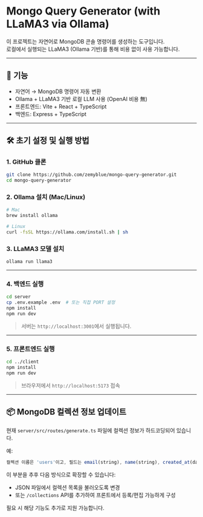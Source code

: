 # Mongo Query Generator (with LLaMA3 via Ollama)

이 프로젝트는 자연어로 MongoDB 콘솔 명령어를 생성하는 도구입니다.  
로컬에서 실행되는 LLaMA3 (Ollama 기반)를 통해 비용 없이 사용 가능합니다.

---

## 🧩 기능
- 자연어 → MongoDB 명령어 자동 변환
- Ollama + LLaMA3 기반 로컬 LLM 사용 (OpenAI 비용 無)
- 프론트엔드: Vite + React + TypeScript
- 백엔드: Express + TypeScript

---

## 🛠️ 초기 설정 및 실행 방법

### 1. GitHub 클론
```bash
git clone https://github.com/zemyblue/mongo-query-generator.git
cd mongo-query-generator
```

### 2. Ollama 설치 (Mac/Linux)
```bash
# Mac
brew install ollama

# Linux
curl -fsSL https://ollama.com/install.sh | sh
```

### 3. LLaMA3 모델 설치
```bash
ollama run llama3
```

---

### 4. 백엔드 실행
```bash
cd server
cp .env.example .env  # 또는 직접 PORT 설정
npm install
npm run dev
```

> 서버는 `http://localhost:3001`에서 실행됩니다.

---

### 5. 프론트엔드 실행
```bash
cd ../client
npm install
npm run dev
```

> 브라우저에서 `http://localhost:5173` 접속

---

## 📦 MongoDB 컬렉션 정보 업데이트

현재 `server/src/routes/generate.ts` 파일에 컬렉션 정보가 하드코딩되어 있습니다.

예: 
```ts
컬렉션 이름은 'users'이고, 필드는 email(string), name(string), created_at(date)
```

이 부분을 추후 다음 방식으로 확장할 수 있습니다:
- JSON 파일에서 컬렉션 목록을 불러오도록 변경
- 또는 `/collections` API를 추가하여 프론트에서 등록/편집 가능하게 구성

필요 시 해당 기능도 추가로 지원 가능합니다.
